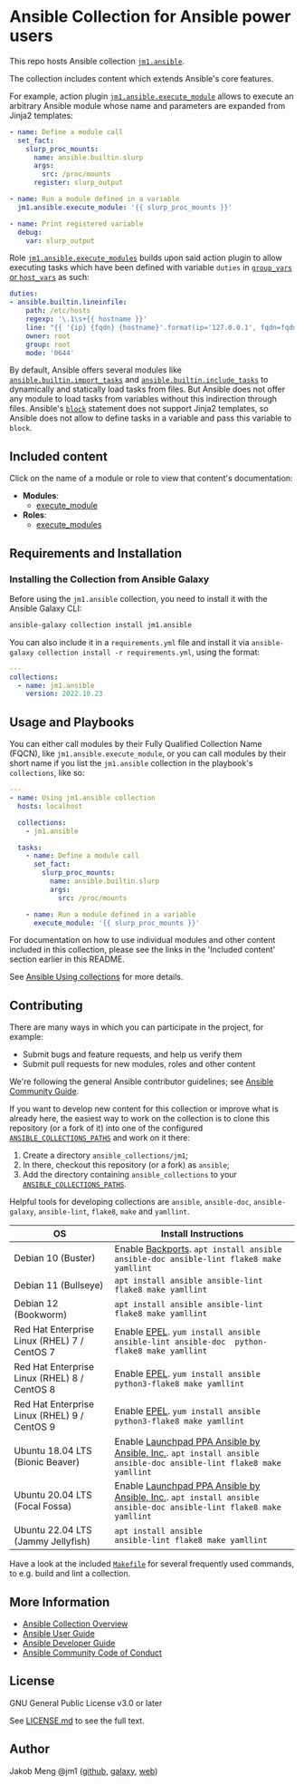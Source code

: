 # Ansible Collection for Ansible power users

This repo hosts Ansible collection [`jm1.ansible`](https://galaxy.ansible.com/jm1/ansible).

The collection includes content which extends Ansible's core features.

For example, action plugin [`jm1.ansible.execute_module`][jm1-ansible-execute-module] allows to execute an arbitrary
Ansible module whose name and parameters are expanded from Jinja2 templates:

```yml
- name: Define a module call
  set_fact:
    slurp_proc_mounts:
      name: ansible.builtin.slurp
      args:
        src: /proc/mounts
      register: slurp_output

- name: Run a module defined in a variable
  jm1.ansible.execute_module: '{{ slurp_proc_mounts }}'

- name: Print registered variable
  debug:
    var: slurp_output
```

Role [`jm1.ansible.execute_modules`][jm1-ansible-execute-modules] builds upon said action plugin to allow executing
tasks which have been defined with variable `duties` in [`group_vars` or `host_vars`][ansible-inventory] as such:

```yml
duties:
- ansible.builtin.lineinfile:
    path: /etc/hosts
    regexp: '\.1\s+{{ hostname }}'
    line: "{{ '{ip} {fqdn} {hostname}'.format(ip='127.0.0.1', fqdn=fqdn, hostname=hostname) }}"
    owner: root
    group: root
    mode: '0644'
```

By default, Ansible offers several modules like [`ansible.builtin.import_tasks`][ansible-builtin-import-tasks] and
[`ansible.builtin.include_tasks`][ansible-builtin-include-tasks] to dynamically and statically load tasks from files.
But Ansible does not offer any module to load tasks from variables without this indirection through files. Ansible's
[`block`][ansible-block] statement does not support Jinja2 templates, so Ansible does not allow to define tasks in a
variable and pass this variable to `block`.

[ansible-block]: https://docs.ansible.com/ansible/latest/user_guide/playbooks_blocks.html
[ansible-builtin-import-tasks]: https://docs.ansible.com/ansible/latest/collections/ansible/builtin/import_tasks_module.html
[ansible-builtin-include-tasks]: https://docs.ansible.com/ansible/latest/collections/ansible/builtin/include_tasks_module.html
[ansible-inventory]: https://docs.ansible.com/ansible/latest/user_guide/intro_inventory.html
[jm1-ansible-execute-module]: plugins/modules/execute_module.py
[jm1-ansible-execute-modules]: roles/execute_modules/README.md

## Included content

Click on the name of a module or role to view that content's documentation:

- **Modules**:
    * [execute_module][jm1-ansible-execute-module]
- **Roles**:
    * [execute_modules][jm1-ansible-execute-modules]

## Requirements and Installation

### Installing the Collection from Ansible Galaxy

Before using the `jm1.ansible` collection, you need to install it with the Ansible Galaxy CLI:

```sh
ansible-galaxy collection install jm1.ansible
```

You can also include it in a `requirements.yml` file and install it via
`ansible-galaxy collection install -r requirements.yml`, using the format:

```yaml
---
collections:
  - name: jm1.ansible
    version: 2022.10.23
```

## Usage and Playbooks

You can either call modules by their Fully Qualified Collection Name (FQCN), like `jm1.ansible.execute_module`, or you
can call modules by their short name if you list the `jm1.ansible` collection in the playbook's `collections`, like so:

```yaml
---
- name: Using jm1.ansible collection
  hosts: localhost

  collections:
    - jm1.ansible

  tasks:
    - name: Define a module call
      set_fact:
        slurp_proc_mounts:
          name: ansible.builtin.slurp
          args:
            src: /proc/mounts

    - name: Run a module defined in a variable
      execute_module: '{{ slurp_proc_mounts }}'
```

For documentation on how to use individual modules and other content included in this collection, please see the links
in the 'Included content' section earlier in this README.

See [Ansible Using collections](https://docs.ansible.com/ansible/latest/user_guide/collections_using.html) for more
details.

## Contributing

There are many ways in which you can participate in the project, for example:

- Submit bugs and feature requests, and help us verify them
- Submit pull requests for new modules, roles and other content

We're following the general Ansible contributor guidelines;
see [Ansible Community Guide](https://docs.ansible.com/ansible/latest/community/index.html).

If you want to develop new content for this collection or improve what is already here, the easiest way to work on the
collection is to clone this repository (or a fork of it) into one of the configured [`ANSIBLE_COLLECTIONS_PATHS`](
https://docs.ansible.com/ansible/latest/reference_appendices/config.html#collections-paths) and work on it there:
1. Create a directory `ansible_collections/jm1`;
2. In there, checkout this repository (or a fork) as `ansible`;
3. Add the directory containing `ansible_collections` to your
   [`ANSIBLE_COLLECTIONS_PATHS`](https://docs.ansible.com/ansible/latest/reference_appendices/config.html#collections-paths).

Helpful tools for developing collections are `ansible`, `ansible-doc`, `ansible-galaxy`, `ansible-lint`, `flake8`,
`make` and `yamllint`.

| OS                                           | Install Instructions                                                |
| -------------------------------------------- | ------------------------------------------------------------------- |
| Debian 10 (Buster)                           | Enable [Backports](https://backports.debian.org/Instructions/). `apt install ansible ansible-doc ansible-lint flake8 make yamllint` |
| Debian 11 (Bullseye)                         | `apt install ansible ansible-lint flake8 make yamllint` |
| Debian 12 (Bookworm)                         | `apt install ansible ansible-lint flake8 make yamllint` |
| Red Hat Enterprise Linux (RHEL) 7 / CentOS 7 | Enable [EPEL](https://fedoraproject.org/wiki/EPEL). `yum install ansible ansible-lint ansible-doc  python-flake8 make yamllint` |
| Red Hat Enterprise Linux (RHEL) 8 / CentOS 8 | Enable [EPEL](https://fedoraproject.org/wiki/EPEL). `yum install ansible                          python3-flake8 make yamllint` |
| Red Hat Enterprise Linux (RHEL) 9 / CentOS 9 | Enable [EPEL](https://fedoraproject.org/wiki/EPEL). `yum install ansible                          python3-flake8 make yamllint` |
| Ubuntu 18.04 LTS (Bionic Beaver)             | Enable [Launchpad PPA Ansible by Ansible, Inc.](https://launchpad.net/~ansible/+archive/ubuntu/ansible). `apt install ansible ansible-doc ansible-lint flake8 make yamllint` |
| Ubuntu 20.04 LTS (Focal Fossa)               | Enable [Launchpad PPA Ansible by Ansible, Inc.](https://launchpad.net/~ansible/+archive/ubuntu/ansible). `apt install ansible ansible-doc ansible-lint flake8 make yamllint` |
| Ubuntu 22.04 LTS (Jammy Jellyfish)           | `apt install ansible             ansible-lint flake8 make yamllint` |

Have a look at the included [`Makefile`](Makefile) for
several frequently used commands, to e.g. build and lint a collection.

## More Information

- [Ansible Collection Overview](https://github.com/ansible-collections/overview)
- [Ansible User Guide](https://docs.ansible.com/ansible/latest/user_guide/index.html)
- [Ansible Developer Guide](https://docs.ansible.com/ansible/latest/dev_guide/index.html)
- [Ansible Community Code of Conduct](https://docs.ansible.com/ansible/latest/community/code_of_conduct.html)

## License

GNU General Public License v3.0 or later

See [LICENSE.md](LICENSE.md) to see the full text.

## Author

Jakob Meng
@jm1 ([github](https://github.com/jm1), [galaxy](https://galaxy.ansible.com/jm1), [web](http://www.jakobmeng.de))
